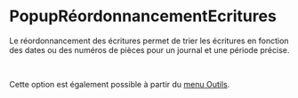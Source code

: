 # PopupRéordonnancementEcritures


Le réordonnancement des 
 écritures permet de trier les écritures en fonction des dates ou des numéros 
 de pièces pour un journal et une période précise.


 


Cette option est également 
 possible à partir du [menu 
 Outils](../../../Outils/Ordre/ReordonnancerEcritures.md).


